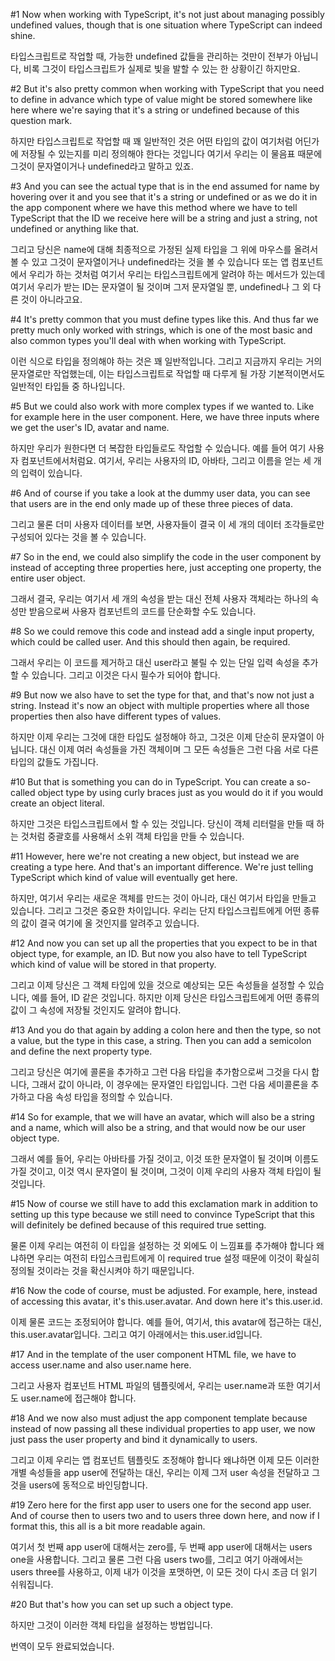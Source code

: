 #1
Now when working with TypeScript,
it's not just about managing possibly undefined values,
though that is one situation
where TypeScript can indeed shine.

타입스크립트로 작업할 때,
가능한 undefined 값들을 관리하는 것만이 전부가 아닙니다,
비록 그것이 타입스크립트가
실제로 빛을 발할 수 있는 한 상황이긴 하지만요.

#2
But it's also pretty common when working with TypeScript
that you need to define in advance which type
of value might be stored somewhere like here
where we're saying that it's a string or undefined
because of this question mark.

하지만 타입스크립트로 작업할 때 꽤 일반적인 것은
어떤 타입의 값이 여기처럼 어딘가에
저장될 수 있는지를 미리 정의해야 한다는 것입니다
여기서 우리는 이 물음표 때문에
그것이 문자열이거나 undefined라고 말하고 있죠.

#3
And you can see the actual type that is in the end assumed
for name by hovering over it and you see that it's a string
or undefined
or as we do it in the app component
where we have this method where we have to tell TypeScript
that the ID we receive here will be a string
and just a string, not undefined or anything like that.

그리고 당신은 name에 대해 최종적으로 가정된
실제 타입을 그 위에 마우스를 올려서 볼 수 있고
그것이 문자열이거나 undefined라는 것을 볼 수 있습니다
또는 앱 컴포넌트에서 우리가 하는 것처럼
여기서 우리는 타입스크립트에게 알려야 하는 메서드가 있는데
여기서 우리가 받는 ID는 문자열이 될 것이며
그저 문자열일 뿐, undefined나 그 외 다른 것이 아니라고요.

#4
It's pretty common that you must define types like this.
And thus far we pretty much only worked with strings,
which is one of the most basic
and also common types you'll deal with
when working with TypeScript.

이런 식으로 타입을 정의해야 하는 것은 꽤 일반적입니다.
그리고 지금까지 우리는 거의 문자열로만 작업했는데,
이는 타입스크립트로 작업할 때
다루게 될 가장 기본적이면서도
일반적인 타입들 중 하나입니다.

#5
But we could also work
with more complex types if we wanted to.
Like for example here in the user component.
Here, we have three inputs where we get the user's ID,
avatar and name.

하지만 우리가 원한다면
더 복잡한 타입들로도 작업할 수 있습니다.
예를 들어 여기 사용자 컴포넌트에서처럼요.
여기서, 우리는 사용자의 ID, 아바타,
그리고 이름을 얻는 세 개의 입력이 있습니다.

#6
And of course if you take a look at the dummy user data,
you can see that users are in the end only made up
of these three pieces of data.

그리고 물론 더미 사용자 데이터를 보면,
사용자들이 결국 이 세 개의 데이터
조각들로만 구성되어 있다는 것을 볼 수 있습니다.

#7
So in the end,
we could also simplify the code in the user component
by instead of accepting three properties here,
just accepting one property, the entire user object.

그래서 결국,
우리는 여기서 세 개의 속성을 받는 대신
전체 사용자 객체라는 하나의 속성만 받음으로써
사용자 컴포넌트의 코드를 단순화할 수도 있습니다.

#8
So we could remove this code
and instead add a single input property,
which could be called user.
And this should then again, be required.

그래서 우리는 이 코드를 제거하고
대신 user라고 불릴 수 있는
단일 입력 속성을 추가할 수 있습니다.
그리고 이것은 다시 필수가 되어야 합니다.

#9
But now we also have to set the type for that,
and that's now not just a string.
Instead it's now an object with multiple properties
where all those properties
then also have different types of values.

하지만 이제 우리는 그것에 대한 타입도 설정해야 하고,
그것은 이제 단순히 문자열이 아닙니다.
대신 이제 여러 속성들을 가진 객체이며
그 모든 속성들은
그런 다음 서로 다른 타입의 값들도 가집니다.

#10
But that is something you can do in TypeScript.
You can create a so-called object type by using curly braces
just as you would do it
if you would create an object literal.

하지만 그것은 타입스크립트에서 할 수 있는 것입니다.
당신이 객체 리터럴을 만들 때
하는 것처럼 중괄호를 사용해서
소위 객체 타입을 만들 수 있습니다.

#11
However, here we're not creating a new object,
but instead we are creating a type here.
And that's an important difference.
We're just telling TypeScript which kind
of value will eventually get here.

하지만, 여기서 우리는 새로운 객체를 만드는 것이 아니라,
대신 여기서 타입을 만들고 있습니다.
그리고 그것은 중요한 차이입니다.
우리는 단지 타입스크립트에게 어떤 종류의
값이 결국 여기에 올 것인지를 알려주고 있습니다.

#12
And now you can set up all the properties that you expect
to be in that object type,
for example, an ID.
But now you also have to tell TypeScript which kind
of value will be stored in that property.

그리고 이제 당신은 그 객체 타입에
있을 것으로 예상되는 모든 속성들을 설정할 수 있습니다,
예를 들어, ID 같은 것입니다.
하지만 이제 당신은 타입스크립트에게
어떤 종류의 값이 그 속성에 저장될 것인지도 알려야 합니다.

#13
And you do that again by adding a colon here
and then the type, so not a value,
but the type in this case, a string.
Then you can add a semicolon
and define the next property type.

그리고 당신은 여기에 콜론을 추가하고
그런 다음 타입을 추가함으로써 그것을 다시 합니다,
그래서 값이 아니라,
이 경우에는 문자열인 타입입니다.
그런 다음 세미콜론을 추가하고
다음 속성 타입을 정의할 수 있습니다.

#14
So for example, that we will have an avatar,
which will also be a string
and a name, which will also be a string,
and that would now be our user object type.

그래서 예를 들어, 우리는 아바타를 가질 것이고,
이것 또한 문자열이 될 것이며
이름도 가질 것이고, 이것 역시 문자열이 될 것이며,
그것이 이제 우리의 사용자 객체 타입이 될 것입니다.

#15
Now of course we still have
to add this exclamation mark in addition
to setting up this type
because we still need to convince TypeScript
that this will definitely be defined
because of this required true setting.

물론 이제 우리는 여전히
이 타입을 설정하는 것 외에도
이 느낌표를 추가해야 합니다
왜냐하면 우리는 여전히 타입스크립트에게
이 required true 설정 때문에
이것이 확실히 정의될 것이라는 것을
확신시켜야 하기 때문입니다.

#16
Now the code of course, must be adjusted.
For example, here, instead of accessing this avatar,
it's this.user.avatar.
And down here it's this.user.id.

이제 물론 코드는 조정되어야 합니다.
예를 들어, 여기서, this avatar에 접근하는 대신,
this.user.avatar입니다.
그리고 여기 아래에서는 this.user.id입니다.

#17
And in the template of the user component HTML file,
we have to access user.name and also user.name here.

그리고 사용자 컴포넌트 HTML 파일의 템플릿에서,
우리는 user.name과 또한 여기서도 user.name에
접근해야 합니다.

#18
And we now also must adjust the app component template
because instead of now passing
all these individual properties to app user,
we now just pass the user property
and bind it dynamically to users.

그리고 이제 우리는 앱 컴포넌트 템플릿도
조정해야 합니다
왜냐하면 이제 모든 이러한 개별 속성들을
app user에 전달하는 대신,
우리는 이제 그저 user 속성을 전달하고
그것을 users에 동적으로 바인딩합니다.

#19
Zero here for the first app user
to users one for the second app user.
And of course then to users two
and to users three down here, and now if I format this,
this all is a bit more readable again.

여기서 첫 번째 app user에 대해서는 zero를,
두 번째 app user에 대해서는 users one을 사용합니다.
그리고 물론 그런 다음 users two를,
그리고 여기 아래에서는 users three를 사용하고,
이제 내가 이것을 포맷하면,
이 모든 것이 다시 조금 더 읽기 쉬워집니다.

#20
But that's how you can set up such a object type.

하지만 그것이 이러한 객체 타입을
설정하는 방법입니다.

번역이 모두 완료되었습니다.
